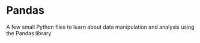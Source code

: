 # Pandas
A few small Python files to learn about data manipulation and analysis using the Pandas library
